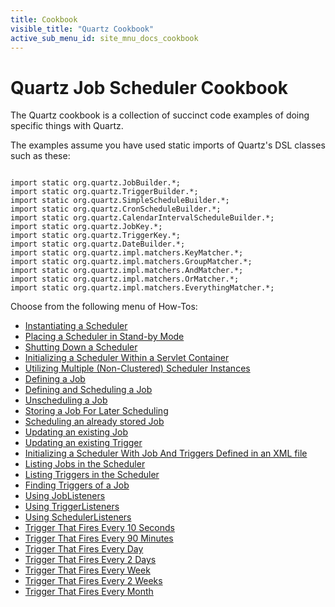 ```yaml
---
title: Cookbook
visible_title: "Quartz Cookbook"
active_sub_menu_id: site_mnu_docs_cookbook
---
```

# Quartz Job Scheduler Cookbook

The Quartz cookbook is a collection of succinct code examples of doing specific things with Quartz.

The examples assume you have used static imports of Quartz's DSL classes such as these:

<pre class="prettyprint highlight"><code class="language-java" data-lang="java">
import static org.quartz.JobBuilder.*;
import static org.quartz.TriggerBuilder.*;
import static org.quartz.SimpleScheduleBuilder.*;
import static org.quartz.CronScheduleBuilder.*;
import static org.quartz.CalendarIntervalScheduleBuilder.*;
import static org.quartz.JobKey.*;
import static org.quartz.TriggerKey.*;
import static org.quartz.DateBuilder.*;
import static org.quartz.impl.matchers.KeyMatcher.*;
import static org.quartz.impl.matchers.GroupMatcher.*;
import static org.quartz.impl.matchers.AndMatcher.*;
import static org.quartz.impl.matchers.OrMatcher.*;
import static org.quartz.impl.matchers.EverythingMatcher.*;
</code></pre>

Choose from the following menu of How-Tos:

+ <a href="/documentation/quartz-2.0.2/cookbook/CreateScheduler.html" title="CreateScheduler">Instantiating a Scheduler</a>
+ <a href="/documentation/quartz-2.0.2/cookbook/SchedulerStandby.html" title="SchedulerStandby">Placing a Scheduler in Stand-by Mode</a>
+ <a href="/documentation/quartz-2.0.2/cookbook/ShutdownScheduler.html" title="ShutdownScheduler">Shutting Down a Scheduler</a>
+ <a href="/documentation/quartz-2.0.2/cookbook/ServletInitScheduler.html" title="ServletInitScheduler">Initializing a Scheduler Within a Servlet Container</a>
+ <a href="/documentation/quartz-2.0.2/cookbook/MultipleSchedulers.html" title="ServletInitScheduler">Utilizing Multiple (Non-Clustered) Scheduler Instances</a>
+ <a href="/documentation/quartz-2.0.2/cookbook/DefineJobWithData.html" title="DefineJobWithData">Defining a Job</a>
+ <a href="/documentation/quartz-2.0.2/cookbook/ScheduleJob.html" title="ScheduleJob">Defining and Scheduling a Job</a>
+ <a href="/documentation/quartz-2.0.2/cookbook/UnscheduleJob.html" title="UnscheduleJob">Unscheduling a Job</a>
+ <a href="/documentation/quartz-2.0.2/cookbook/StoreJob.html" title="StoreJob">Storing a Job For Later Scheduling</a>
+ <a href="/documentation/quartz-2.0.2/cookbook/ScheduleStoredJob.html" title="ScheduleStoreJob">Scheduling an already stored Job</a>
+ <a href="/documentation/quartz-2.0.2/cookbook/UpdateJob.html" title="UpdateJob">Updating an existing Job</a>
+ <a href="/documentation/quartz-2.0.2/cookbook/UpdateTrigger.html" title="UpdateTrigger">Updating an existing Trigger</a>
+ <a href="/documentation/quartz-2.0.2/cookbook/JobInitPlugin.html" title="JobInitPlugin">Initializing a Scheduler With Job And Triggers Defined in an XML file</a>
+ <a href="/documentation/quartz-2.0.2/cookbook/ListJobs.html" title="ListJobs">Listing Jobs in the Scheduler</a>
+ <a href="/documentation/quartz-2.0.2/cookbook/ListTriggers.html" title="ListTriggers">Listing Triggers in the Scheduler</a>
+ <a href="/documentation/quartz-2.0.2/cookbook/JobTriggers.html" title="JobTriggers">Finding Triggers of a Job</a>
+ <a href="/documentation/quartz-2.0.2/cookbook/JobListeners.html" title="JobListeners">Using JobListeners</a>
+ <a href="/documentation/quartz-2.0.2/cookbook/TriggerListeners.html" title="TriggerListeners">Using TriggerListeners</a>
+ <a href="/documentation/quartz-2.0.2/cookbook/SchedulerListeners.html" title="SchedulerListeners">Using SchedulerListeners</a>
+ <a href="/documentation/quartz-2.0.2/cookbook/TenSecTrigger.html" title="TenSecTrigger">Trigger That Fires Every 10 Seconds</a>
+ <a href="/documentation/quartz-2.0.2/cookbook/NintyMinTrigger.html" title="NintyMinTrigger">Trigger That Fires Every 90 Minutes</a>
+ <a href="/documentation/quartz-2.0.2/cookbook/DailyTrigger.html" title="DailyTrigger">Trigger That Fires Every Day</a>
+ <a href="/documentation/quartz-2.0.2/cookbook/BiDailyTrigger.html" title="BiDailyTrigger">Trigger That Fires Every 2 Days</a>
+ <a href="/documentation/quartz-2.0.2/cookbook/WeeklyTrigger.html" title="WeeklyTrigger">Trigger That Fires Every Week</a>
+ <a href="/documentation/quartz-2.0.2/cookbook/BiWeeklyTrigger.html" title="BiWeeklyTrigger">Trigger That Fires Every 2 Weeks</a>
+ <a href="/documentation/quartz-2.0.2/cookbook/MonthlyTrigger.html" title="MonthlyTrigger">Trigger That Fires Every Month</a>
